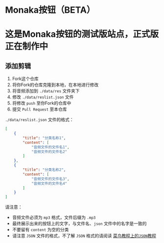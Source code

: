 # Monaka按钮（BETA）

# 这是Monaka按钮的测试版站点，正式版正在制作中

## 添加剪辑

1. Fork这个仓库
2. 将你Fork的仓库克隆到本地，在本地进行修改
3. 将音频添加到 `./data/res` 文件夹下
4. 修改 `./data/reslist.json` 文件
5. 将修改 `push` 至你Fork的仓库中
6. 提交 `Pull Request` 至本仓库

`./data/reslist.json` 文件的格式：
``` json
[
    {
        "title": "分类名称1",
        "content": [
            "音频文件的文件名1",
            "音频文件的文件名2"
        ]
    },
    {
        "title": "分类名称2",
        "content": [
            "音频文件的文件名3",
            "音频文件的文件名4"
        ]
    }
]
```
请注意：
* 音频文件必须为 `mp3` 格式，文件后缀为 `.mp3`
* 最终展示出来的按钮上的文字，与文件名、`json` 文件中的名字是一致的
* 不要留有 `content` 为空的分类
* 请注意 `JSON` 文件的格式，不了解 `JSON` 格式的请阅读 [菜鸟教程上的`JSON`教程](https://www.runoob.com/json/json-tutorial.html)